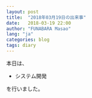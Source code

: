 ```yaml
---
layout: post
title:  "2018年03月19日の出来事"
date:   2018-03-19 22:00
author: "FUNABARA Masao"
lang: "ja"
categories: blog
tags: diary
---
```


本日は、

* システム開発

を行いました。
